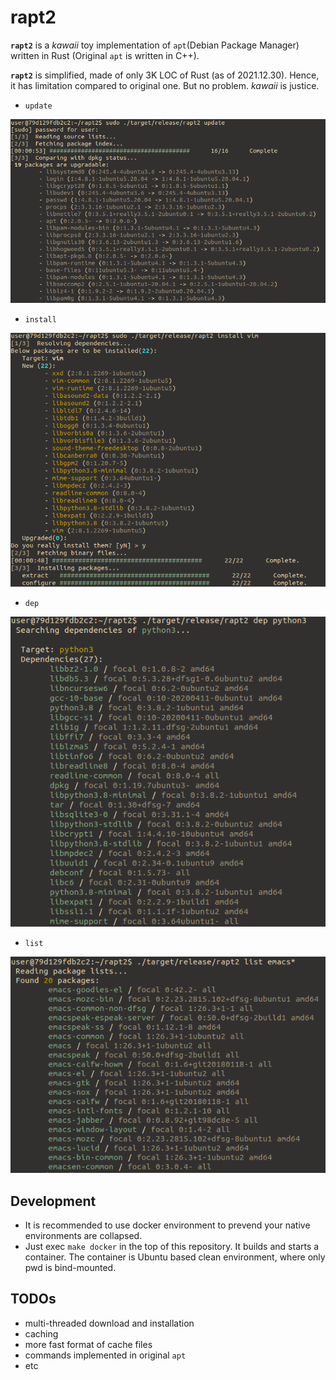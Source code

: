 # rapt2

**`rapt2`** is a *kawaii* toy implementation of `apt`(Debian Package Manager) written in Rust (Original `apt` is written in C++).

**`rapt2`** is simplified, made of only 3K LOC of Rust (as of 2021.12.30). Hence, it has limitation compared to original one. But no problem. *kawaii* is justice.

- `update`

![update](/img/update-2.png)

- `install`

![install](/img/install-1.png)

- `dep`

![dep](/img/dep-1.png)

- `list`

![list](/img/list-1.png)

## Development

- It is recommended to use docker environment to prevend your native environments are collapsed.
- Just exec `make docker` in the top of this repository. It builds and starts a container. The container is Ubuntu based clean environment, where only pwd is bind-mounted.

## TODOs

- multi-threaded download and installation
- caching
- more fast format of cache files
- commands implemented in original `apt`
- etc
